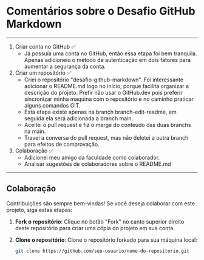 # Comentários sobre o Desafio GitHub Markdown
---
1. Criar conta no GitHub ✅   
    - Já possuía uma conta no GitHub, então essa etapa foi bem tranquila. Apenas adicioneiu o método de autenticação em dois fatores para aumentar a segurança da conta.
2. Criar um repositório ✅
   - Criei o repositório "desafio-github-markdown". Foi interessante adicionar o README.md logo no início, porque facilita organizar a descrição do projeto. Prefir não usar o GitHub.dev pois preferir sincronizar minha maquina com o repositório e no caminho praticar alguns comandos GIT.
   - Esta etapa existe apenas na branch branch-edit-readme, em seguida ela será adicionada a branch main.
   - Aceitei o pull request e fiz o merge do conteúdo das duas branchs na main.
   - Travei a conversa do pull request, mas não deletei a outra branch para efeitos de comprovação.
3. Colaboração ✅
    - Adicionei meu amigo da faculdade como colaborador. 
    - Analisar sugestões de colaboradores sobre o README.md   
---
## Colaboração

Contribuições são sempre bem-vindas! Se você deseja colaborar com este projeto, siga estas etapas:

1. **Fork o repositório**: Clique no botão "Fork" no canto superior direito deste repositório para criar uma cópia do projeto em sua conta.

2. **Clone o repositório**: Clone o repositório forkado para sua máquina local:
   ```bash
   git clone https://github.com/seu-usuario/nome-do-repositorio.git
